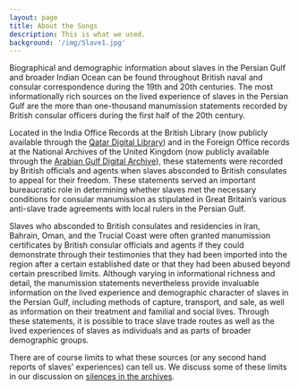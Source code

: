 ```yaml
---
layout: page
title: About the Songs
description: This is what we used.
background: '/img/Slave1.jpg'
---
```


Biographical and demographic information about slaves in the Persian Gulf and broader Indian Ocean can be found throughout British naval and consular correspondence during the 19th and 20th centuries. The most informationally rich sources on the lived experience of slaves in the Persian Gulf are the more than one-thousand manumission statements recorded by British consular officers during the first half of the 20th century.

Located in the India Office Records at the British Library (now publicly available through the [Qatar Digital Library](https://www.qdl.qa/en)) and in the Foreign Office records at the National Archives of the United Kingdom (now publicly available through the [Arabian Gulf Digital Archive](https://www.agda.ae/en)), these statements were recorded by British officials and agents when slaves absconded to British consulates to appeal for their freedom. These statements served an important bureaucratic role in determining whether slaves met the necessary conditions for consular manumission as stipulated in Great Britain’s various anti-slave trade agreements with local rulers in the Persian Gulf.  

Slaves who absconded to British consulates and residencies in Iran, Bahrain, Oman, and the Trucial Coast were often granted manumission certificates by British consular officials and agents if they could demonstrate through their testimonies that they had been imported into the region after a certain established date or that they had been abused beyond certain prescribed limits. Although varying in informational richness and detail, the manumission statements nevertheless provide invaluable information on the lived experience and demographic character of slaves in the Persian Gulf, including methods of capture, transport, and sale, as well as information on their treatment and familial and social lives. Through these statements, it is possible to trace slave trade routes as well as the lived experiences of slaves as individuals and as parts of broader demographic groups.   

There are of course limits to what these sources (or any second hand reports of slaves' experiences) can tell us. We discuss some of these limits in our discussion on [silences in the archives](/silences).

